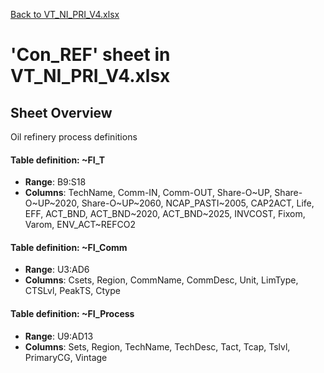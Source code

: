 [Back to VT_NI_PRI_V4.xlsx](README.md)

# 'Con_REF' sheet in VT_NI_PRI_V4.xlsx

## Sheet Overview

Oil refinery process definitions

#### Table definition: ~FI_T
- **Range**: B9:S18
- **Columns**: TechName, Comm-IN, Comm-OUT, Share-O~UP, Share-O~UP~2020, Share-O~UP~2060, NCAP_PASTI~2005, CAP2ACT, Life, EFF, ACT_BND, ACT_BND~2020, ACT_BND~2025, INVCOST, Fixom, Varom, ENV_ACT~REFCO2

#### Table definition: ~FI_Comm
- **Range**: U3:AD6
- **Columns**: Csets, Region, CommName, CommDesc, Unit, LimType, CTSLvl, PeakTS, Ctype

#### Table definition: ~FI_Process
- **Range**: U9:AD13
- **Columns**: Sets, Region, TechName, TechDesc, Tact, Tcap, Tslvl, PrimaryCG, Vintage


